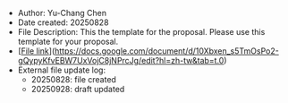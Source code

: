 - Author: Yu-Chang Chen
- Date created: 20250828
- File Description: This the template for the proposal. Please use this template for your proposal.
- [[File link](https://docs.google.com/document/d/1cTVvHdPR0MJYz7FrR9WZS7abSe4ZAyJoXvhlM8IUgEw/edit?usp=sharing)](https://docs.google.com/document/d/10Xbxen_s5TmOsPo2-gQypyKfvEBW7UxVojC8jNPrcJg/edit?hl=zh-tw&tab=t.0)
- External file update log:
    - 20250828: file created
    - 20250928: draft updated
